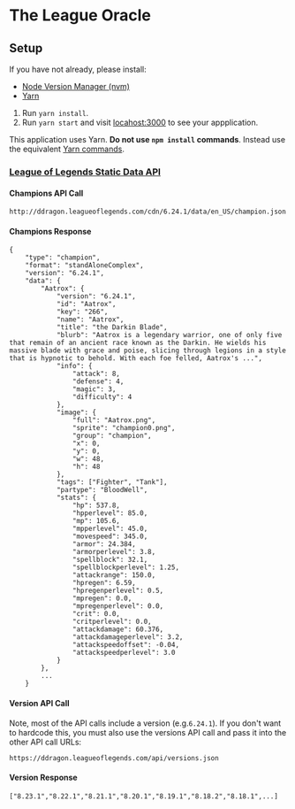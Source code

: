 # The League Oracle
 
## Setup
If you have not already, please install:
* [Node Version Manager (nvm)](https://github.com/creationix/nvm)
* [Yarn](https://yarnpkg.com/en/docs/install)

1. Run `yarn install`.
2. Run `yarn start` and visit [locahost:3000](http://localhost:3000) to see
your appplication.

This application uses Yarn. **Do not use `npm install` commands**. Instead use the
equivalent [Yarn commands](https://yarnpkg.com/en/docs/usage).
 
 
### **[League of Legends Static Data API](https://developer.riotgames.com/static-data.html)**

#### Champions API Call
    
    http://ddragon.leagueoflegends.com/cdn/6.24.1/data/en_US/champion.json
    
#### Champions Response

```
{
	"type": "champion",
	"format": "standAloneComplex",
	"version": "6.24.1",
	"data": {
		"Aatrox": {
			"version": "6.24.1",
			"id": "Aatrox",
			"key": "266",
			"name": "Aatrox",
			"title": "the Darkin Blade",
			"blurb": "Aatrox is a legendary warrior, one of only five that remain of an ancient race known as the Darkin. He wields his massive blade with grace and poise, slicing through legions in a style that is hypnotic to behold. With each foe felled, Aatrox's ...",
			"info": {
				"attack": 8,
				"defense": 4,
				"magic": 3,
				"difficulty": 4
			},
			"image": {
				"full": "Aatrox.png",
				"sprite": "champion0.png",
				"group": "champion",
				"x": 0,
				"y": 0,
				"w": 48,
				"h": 48
			},
			"tags": ["Fighter", "Tank"],
			"partype": "BloodWell",
			"stats": {
				"hp": 537.8,
				"hpperlevel": 85.0,
				"mp": 105.6,
				"mpperlevel": 45.0,
				"movespeed": 345.0,
				"armor": 24.384,
				"armorperlevel": 3.8,
				"spellblock": 32.1,
				"spellblockperlevel": 1.25,
				"attackrange": 150.0,
				"hpregen": 6.59,
				"hpregenperlevel": 0.5,
				"mpregen": 0.0,
				"mpregenperlevel": 0.0,
				"crit": 0.0,
				"critperlevel": 0.0,
				"attackdamage": 60.376,
				"attackdamageperlevel": 3.2,
				"attackspeedoffset": -0.04,
				"attackspeedperlevel": 3.0
			}
		},
		...
    }
```

#### Version API Call

Note, most of the API calls include a version (e.g.`6.24.1`). If you don't want to hardcode this, you must also use the versions API call and pass it into the other API call URLs:

    https://ddragon.leagueoflegends.com/api/versions.json    

#### Version Response

```
["8.23.1","8.22.1","8.21.1","8.20.1","8.19.1","8.18.2","8.18.1",...]
```